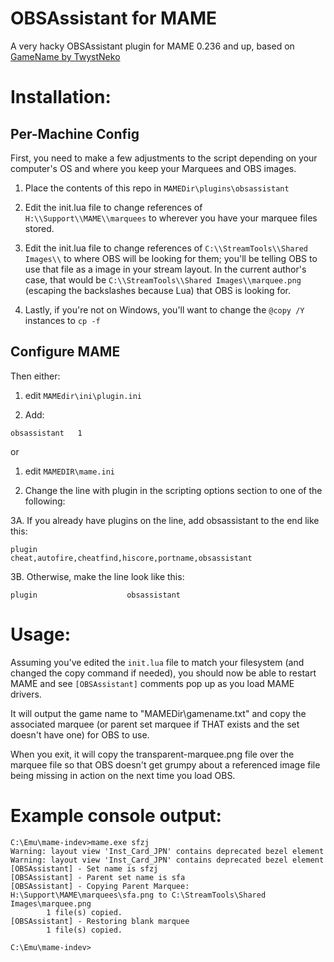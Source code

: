 # OBSAssistant for MAME
A very hacky OBSAssistant plugin for MAME 0.236 and up, based on [GameName by TwystNeko](https://github.com/TwystNeko/MAME-gamename)

# Installation:

## Per-Machine Config

First, you need to make a few adjustments to the script depending on your computer's OS and where you keep your Marquees and OBS images.

1. Place the contents of this repo in ``MAMEDir\plugins\obsassistant``

2. Edit the init.lua file to change references of ``H:\\Support\\MAME\\marquees`` to wherever you have your marquee files stored.

3. Edit the init.lua file to change references of ``C:\\StreamTools\\Shared Images\\`` to where OBS will be looking for them; you'll be telling OBS to use that file as a image in your stream layout. In the current author's case, that would be ``C:\\StreamTools\\Shared Images\\marquee.png`` (escaping the backslashes because Lua) that OBS is looking for.

4. Lastly, if you're not on Windows, you'll want to change the ``@copy /Y`` instances to ``cp -f``

## Configure MAME

Then either:

1. edit ``MAMEdir\ini\plugin.ini``

2. Add:

``obsassistant   1``

or

1. edit ``MAMEDIR\mame.ini``

2. Change the line with plugin in the scripting options section to one of the following:

3A. If you already have plugins on the line, add obsassistant to the end like this:

``plugin                    cheat,autofire,cheatfind,hiscore,portname,obsassistant``

3B. Otherwise, make the line look like this:

``plugin                    obsassistant``

# Usage:

Assuming you've edited the ``init.lua`` file to match your filesystem (and changed the copy command if needed), you should now be able to restart MAME and see ``[OBSAssistant]`` comments pop up as you load MAME drivers.

It will output the game name to "MAMEDir\gamename.txt" and copy the associated marquee (or parent set marquee if THAT exists and the set doesn't have one) for OBS to use.

When you exit, it will copy the transparent-marquee.png file over the marquee file so that OBS doesn't get grumpy about a referenced image file being missing in action on the next time you load OBS.

# Example console output:

```
C:\Emu\mame-indev>mame.exe sfzj
Warning: layout view 'Inst_Card_JPN' contains deprecated bezel element
Warning: layout view 'Inst_Card_JPN' contains deprecated bezel element
[OBSAssistant] - Set name is sfzj
[OBSAssistant] - Parent set name is sfa
[OBSAssistant] - Copying Parent Marquee: H:\Support\MAME\marquees\sfa.png to C:\StreamTools\Shared Images\marquee.png
        1 file(s) copied.
[OBSAssistant] - Restoring blank marquee        
        1 file(s) copied.

C:\Emu\mame-indev>
```
